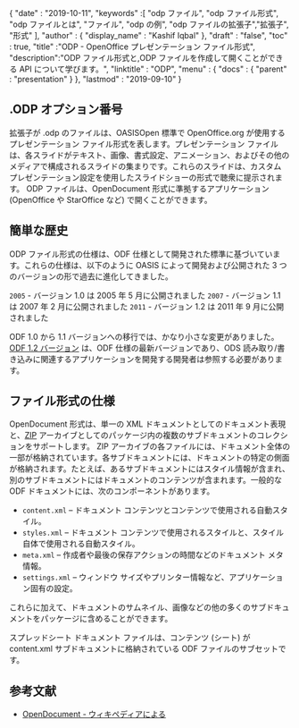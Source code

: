 {
  "date" : "2019-10-11",
  "keywords" :[ "odp ファイル", "odp ファイル形式", "odp ファイルとは", "ファイル", "odp の例", "odp ファイルの拡張子","拡張子", "形式" ],
  "author" : {
    "display_name" : "Kashif Iqbal"
},
  "draft" : "false",
  "toc" : true,
  "title" :"ODP - OpenOffice プレゼンテーション ファイル形式",
  "description":"ODP ファイル形式と,ODP ファイルを作成して開くことができる API について学びます。",
  "linktitle" : "ODP",
  "menu" : {
    "docs" : {
      "parent" : "presentation"
}
},
  "lastmod" : "2019-09-10"
}

## .ODP オプション番号

拡張子が .odp のファイルは、OASISOpen 標準で OpenOffice.org が使用するプレゼンテーション ファイル形式を表します。プレゼンテーション ファイルは、各スライドがテキスト、画像、書式設定、アニメーション、およびその他のメディアで構成されるスライドの集まりです。これらのスライドは、カスタム プレゼンテーション設定を使用したスライドショーの形式で聴衆に提示されます。 ODP ファイルは、OpenDocument 形式に準拠するアプリケーション (OpenOffice や StarOffice など) で開くことができます。

## 簡単な歴史

ODP ファイル形式の仕様は、ODF 仕様として開発された標準に基づいています。これらの仕様は、以下のように OASIS によって開発および公開された 3 つのバージョンの形で過去に進化してきました。

`2005` - バージョン 1.0 は 2005 年 5 月に公開されました
`2007` - バージョン 1.1 は 2007 年 2 月に公開されました
`2011` - バージョン 1.2 は 2011 年 9 月に公開されました

ODF 1.0 から 1.1 バージョンへの移行では、かなり小さな変更がありました。 [ODF 1.2 バージョン](https://www.oasis-open.org/standards#opendocumentv1.2) は、ODF 仕様の最新バージョンであり、ODS 読み取り/書き込みに関連するアプリケーションを開発する開発者は参照する必要があります。

## ファイル形式の仕様

OpenDocument 形式は、単一の XML ドキュメントとしてのドキュメント表現と、[ZIP](/compression/zip/) アーカイブとしてのパッケージ内の複数のサブドキュメントのコレクションをサポートします。 ZIP アーカイブの各ファイルには、ドキュメント全体の一部が格納されています。各サブドキュメントには、ドキュメントの特定の側面が格納されます。たとえば、あるサブドキュメントにはスタイル情報が含まれ、別のサブドキュメントにはドキュメントのコンテンツが含まれます。一般的な ODF ドキュメントには、次のコンポーネントがあります。

* `content.xml` – ドキュメント コンテンツとコンテンツで使用される自動スタイル。
* `styles.xml` – ドキュメント コンテンツで使用されるスタイルと、スタイル自体で使用される自動スタイル。
* `meta.xml` – 作成者や最後の保存アクションの時間などのドキュメント メタ情報。
* `settings.xml` – ウィンドウ サイズやプリンター情報など、アプリケーション固有の設定。

これらに加えて、ドキュメントのサムネイル、画像などの他の多くのサブドキュメントをパッケージに含めることができます。

スプレッドシート ドキュメント ファイルは、コンテンツ (シート) が content.xml サブドキュメントに格納されている ODF ファイルのサブセットです。

## 参考文献

* [OpenDocument - ウィキペディアによる](https://en.wikipedia.org/wiki/OpenDocument)

